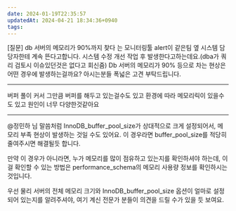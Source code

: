 ```yaml
---
date: 2024-01-19T22:35:57
updatedAt: 2024-04-21 18:34:36+0940
tags: 
---
```

[질문] db 서버의 메모리가 90%까지 찾다 는 모니터링툴 alert이 같은팀 옆 시스템 담당자한테 계속 뜬다고합니다.
시스템 수정 개선 작업 후 발생한다고하는데요.(dba가 쿼리 검토시 이슈있던것은 없다고 회신줌)
Db 서버의 메모리가 90% 등으로 차는 현상은 어떤 경우에 발생하는걸까요? 아시는분들 폭넓은 고견 부탁드립니다.

---

버퍼 풀이 커서 그만큼 버퍼를 해두고 있는걸수도 있고 환경에 따라 메모리릭이 있을수도 있고 원인이 너무 다양한것같아요

---
@정민하 님 말씀처럼 InnoDB_buffer_pool_size가 상대적으로 크게 설정되어서, 메모리 부족 현상이 발생하는 것일 수도 있어요. 이 경우라면 buffer_pool_size를 적당히 줄여주시면 해결될듯 합니다.

만약 이 경우가 아니라면, 누가 메모리를 많이 점유하고 있는지를 확인하셔야 하는데, 이걸 확인할 수 있는 방법은 performance_schema의 메모리 사용량 정보를 확인하시는 것입니다.

우선 물리 서버의 전체 메모리 크기와 InnoDB_buffer_pool_size 옵션이 얼마로 설정되어 있는지를 알려주셔야, 여기 계신 전문가 분들이 의견을 드릴 수가 있을 듯 보여요.